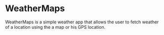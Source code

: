 # WeatherMaps
WeatherMaps is a simple weather app that allows the user to fetch weather of a location using the a map or his GPS location.
